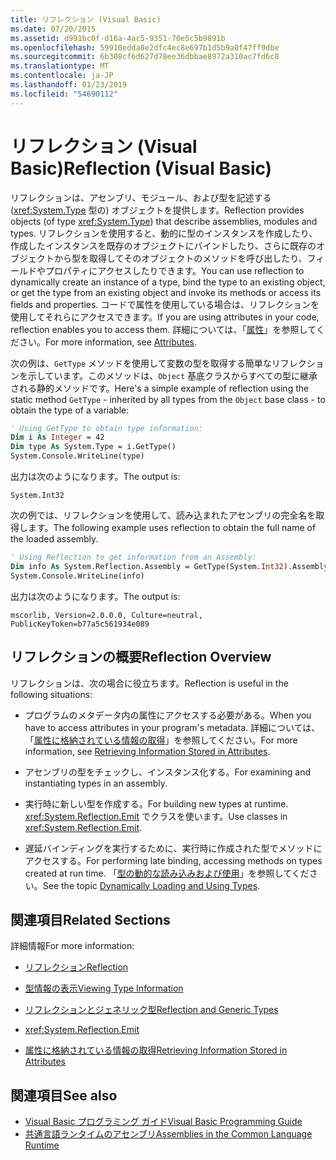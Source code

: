 ```yaml
---
title: リフレクション (Visual Basic)
ms.date: 07/20/2015
ms.assetid: d991bc0f-d16a-4ac5-9351-70e5c5b9891b
ms.openlocfilehash: 59910edda8e2dfc4ec8e697b1d5b9a0f47ff9dbe
ms.sourcegitcommit: 6b308cf6d627d78ee36dbbae8972a310ac7fd6c8
ms.translationtype: MT
ms.contentlocale: ja-JP
ms.lasthandoff: 01/23/2019
ms.locfileid: "54690112"
---
```

# <a name="reflection-visual-basic"></a><span data-ttu-id="7f6c3-102">リフレクション (Visual Basic)</span><span class="sxs-lookup"><span data-stu-id="7f6c3-102">Reflection (Visual Basic)</span></span>
<span data-ttu-id="7f6c3-103">リフレクションは、アセンブリ、モジュール、および型を記述する (<xref:System.Type> 型の) オブジェクトを提供します。</span><span class="sxs-lookup"><span data-stu-id="7f6c3-103">Reflection provides objects (of type <xref:System.Type>) that describe assemblies, modules and types.</span></span> <span data-ttu-id="7f6c3-104">リフレクションを使用すると、動的に型のインスタンスを作成したり、作成したインスタンスを既存のオブジェクトにバインドしたり、さらに既存のオブジェクトから型を取得してそのオブジェクトのメソッドを呼び出したり、フィールドやプロパティにアクセスしたりできます。</span><span class="sxs-lookup"><span data-stu-id="7f6c3-104">You can use reflection to dynamically create an instance of a type, bind the type to an existing object, or get the type from an existing object and invoke its methods or access its fields and properties.</span></span> <span data-ttu-id="7f6c3-105">コードで属性を使用している場合は、リフレクションを使用してそれらにアクセスできます。</span><span class="sxs-lookup"><span data-stu-id="7f6c3-105">If you are using attributes in your code, reflection enables you to access them.</span></span> <span data-ttu-id="7f6c3-106">詳細については、「[属性](../../../standard/attributes/index.md)」を参照してください。</span><span class="sxs-lookup"><span data-stu-id="7f6c3-106">For more information, see [Attributes](../../../standard/attributes/index.md).</span></span>  
  
 <span data-ttu-id="7f6c3-107">次の例は、`GetType` メソッドを使用して変数の型を取得する簡単なリフレクションを示しています。このメソッドは、`Object` 基底クラスからすべての型に継承される静的メソッドです。</span><span class="sxs-lookup"><span data-stu-id="7f6c3-107">Here's a simple example of reflection using the static method `GetType` - inherited by all types from the `Object` base class - to obtain the type of a variable:</span></span>  
  
```vb  
' Using GetType to obtain type information:  
Dim i As Integer = 42  
Dim type As System.Type = i.GetType()  
System.Console.WriteLine(type)  
```  
  
 <span data-ttu-id="7f6c3-108">出力は次のようになります。</span><span class="sxs-lookup"><span data-stu-id="7f6c3-108">The output is:</span></span>  
  
 `System.Int32`  
  
 <span data-ttu-id="7f6c3-109">次の例では、リフレクションを使用して、読み込まれたアセンブリの完全名を取得します。</span><span class="sxs-lookup"><span data-stu-id="7f6c3-109">The following example uses reflection to obtain the full name of the loaded assembly.</span></span>  
  
```vb  
' Using Reflection to get information from an Assembly:  
Dim info As System.Reflection.Assembly = GetType(System.Int32).Assembly  
System.Console.WriteLine(info)  
```  
  
 <span data-ttu-id="7f6c3-110">出力は次のようになります。</span><span class="sxs-lookup"><span data-stu-id="7f6c3-110">The output is:</span></span>  
  
 `mscorlib, Version=2.0.0.0, Culture=neutral, PublicKeyToken=b77a5c561934e089`  
  
## <a name="reflection-overview"></a><span data-ttu-id="7f6c3-111">リフレクションの概要</span><span class="sxs-lookup"><span data-stu-id="7f6c3-111">Reflection Overview</span></span>  
 <span data-ttu-id="7f6c3-112">リフレクションは、次の場合に役立ちます。</span><span class="sxs-lookup"><span data-stu-id="7f6c3-112">Reflection is useful in the following situations:</span></span>  
  
-   <span data-ttu-id="7f6c3-113">プログラムのメタデータ内の属性にアクセスする必要がある。</span><span class="sxs-lookup"><span data-stu-id="7f6c3-113">When you have to access attributes in your program's metadata.</span></span> <span data-ttu-id="7f6c3-114">詳細については、「[属性に格納されている情報の取得](../../../standard/attributes/retrieving-information-stored-in-attributes.md)」を参照してください。</span><span class="sxs-lookup"><span data-stu-id="7f6c3-114">For more information, see [Retrieving Information Stored in Attributes](../../../standard/attributes/retrieving-information-stored-in-attributes.md).</span></span>  
  
-   <span data-ttu-id="7f6c3-115">アセンブリの型をチェックし、インスタンス化する。</span><span class="sxs-lookup"><span data-stu-id="7f6c3-115">For examining and instantiating types in an assembly.</span></span>  
  
-   <span data-ttu-id="7f6c3-116">実行時に新しい型を作成する。</span><span class="sxs-lookup"><span data-stu-id="7f6c3-116">For building new types at runtime.</span></span> <span data-ttu-id="7f6c3-117"><xref:System.Reflection.Emit> でクラスを使います。</span><span class="sxs-lookup"><span data-stu-id="7f6c3-117">Use classes in <xref:System.Reflection.Emit>.</span></span>  
  
-   <span data-ttu-id="7f6c3-118">遅延バインディングを実行するために、実行時に作成された型でメソッドにアクセスする。</span><span class="sxs-lookup"><span data-stu-id="7f6c3-118">For performing late binding, accessing methods on types created at run time.</span></span> <span data-ttu-id="7f6c3-119">「[型の動的な読み込みおよび使用](../../../framework/reflection-and-codedom/dynamically-loading-and-using-types.md)」を参照してください。</span><span class="sxs-lookup"><span data-stu-id="7f6c3-119">See the topic [Dynamically Loading and Using Types](../../../framework/reflection-and-codedom/dynamically-loading-and-using-types.md).</span></span>  
  
## <a name="related-sections"></a><span data-ttu-id="7f6c3-120">関連項目</span><span class="sxs-lookup"><span data-stu-id="7f6c3-120">Related Sections</span></span>  
 <span data-ttu-id="7f6c3-121">詳細情報</span><span class="sxs-lookup"><span data-stu-id="7f6c3-121">For more information:</span></span>  
  
-   [<span data-ttu-id="7f6c3-122">リフレクション</span><span class="sxs-lookup"><span data-stu-id="7f6c3-122">Reflection</span></span>](../../../framework/reflection-and-codedom/reflection.md)  
  
-   [<span data-ttu-id="7f6c3-123">型情報の表示</span><span class="sxs-lookup"><span data-stu-id="7f6c3-123">Viewing Type Information</span></span>](../../../framework/reflection-and-codedom/viewing-type-information.md)  
  
-   [<span data-ttu-id="7f6c3-124">リフレクションとジェネリック型</span><span class="sxs-lookup"><span data-stu-id="7f6c3-124">Reflection and Generic Types</span></span>](../../../framework/reflection-and-codedom/reflection-and-generic-types.md)  
  
-   <xref:System.Reflection.Emit>  
  
-   [<span data-ttu-id="7f6c3-125">属性に格納されている情報の取得</span><span class="sxs-lookup"><span data-stu-id="7f6c3-125">Retrieving Information Stored in Attributes</span></span>](../../../standard/attributes/retrieving-information-stored-in-attributes.md)  
  
## <a name="see-also"></a><span data-ttu-id="7f6c3-126">関連項目</span><span class="sxs-lookup"><span data-stu-id="7f6c3-126">See also</span></span>
- [<span data-ttu-id="7f6c3-127">Visual Basic プログラミング ガイド</span><span class="sxs-lookup"><span data-stu-id="7f6c3-127">Visual Basic Programming Guide</span></span>](../../../visual-basic/programming-guide/index.md)
- [<span data-ttu-id="7f6c3-128">共通言語ランタイムのアセンブリ</span><span class="sxs-lookup"><span data-stu-id="7f6c3-128">Assemblies in the Common Language Runtime</span></span>](../../../framework/app-domains/assemblies-in-the-common-language-runtime.md)
